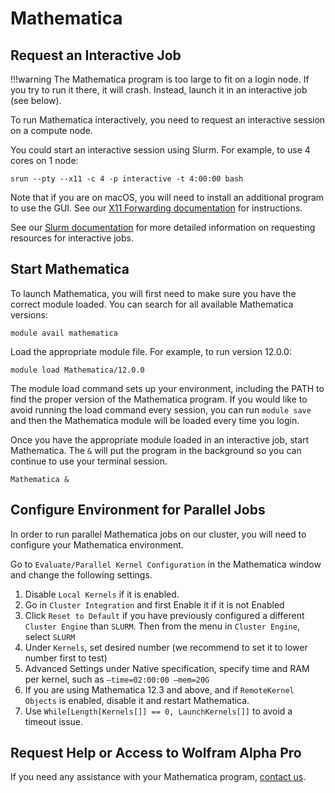 # Mathematica

## Request an Interactive Job

!!!warning
    The Mathematica program is too large to fit on a login node. If you try to run it there, it will crash. Instead, launch it in an interactive job (see below).

To run Mathematica interactively, you need to request an interactive session on a compute node.

You could start an interactive session using Slurm. For example, to use 4 cores on 1 node:

```
srun --pty --x11 -c 4 -p interactive -t 4:00:00 bash
```

Note that if you are on macOS, you will need to install an additional program to use the GUI. See our [X11 Forwarding documentation](/clusters-at-yale/access/x11) for instructions.

See our [Slurm documentation](/clusters-at-yale/job-scheduling) for more detailed information on requesting resources for interactive jobs.

## Start Mathematica

To launch Mathematica, you will first need to make sure you have the correct module loaded. You can search for all available Mathematica versions:

```
module avail mathematica
```

Load the appropriate module file. For example, to run version 12.0.0:

```
module load Mathematica/12.0.0
```

The module load command sets up your environment, including the PATH to find the proper version of the Mathematica program. If you would like to avoid running the load command every session, you can run `module save` and then the Mathematica module will be loaded every time you login.

Once you have the appropriate module loaded in an interactive job, start Mathematica. The `&` will put the program in the background so you can continue to use your terminal session.

```
Mathematica &
```

## Configure Environment for Parallel Jobs

In order to run parallel Mathematica jobs on our cluster, you will need to configure your Mathematica environment.

Go to `Evaluate/Parallel Kernel Configuration` in the Mathematica window and change the following settings.

1. Disable `Local Kernels` if it is enabled.
1. Go in `Cluster Integration` and first Enable it if it is not Enabled
1. Click `Reset to Default` if you have previously configured a different `Cluster Engine` than `SLURM`. Then from the menu in `Cluster Engine`, select `SLURM`
1. Under `Kernels`, set desired number (we recommend to set it to lower number first to test)
1. Advanced Settings under Native specification, specify time and RAM per kernel, such as  `—time=02:00:00 —mem=20G`
1. If you are using Mathematica 12.3 and above, and if `RemoteKernel Objects` is enabled, disable it and restart Mathematica.
1. Use `While[Length[Kernels[]] == 0, LaunchKernels[]]` to avoid a timeout issue.

## Request Help or Access to Wolfram Alpha Pro

If you need any assistance with your Mathematica program, [contact us](/#get-help).
